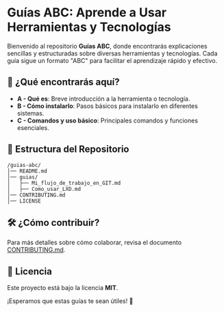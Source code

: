 # Guías ABC: Aprende a Usar Herramientas y Tecnologías 

Bienvenido al repositorio **Guías ABC**, donde encontrarás explicaciones sencillas y estructuradas sobre diversas herramientas y tecnologías. Cada guía sigue un formato "ABC" para facilitar el aprendizaje rápido y efectivo.

## 🔎 ¿Qué encontrarás aquí?
- **A - Qué es**: Breve introducción a la herramienta o tecnología.
- **B - Cómo instalarlo**: Pasos básicos para instalarlo en diferentes sistemas.
- **C - Comandos y uso básico**: Principales comandos y funciones esenciales.

## 📂 Estructura del Repositorio
```
/guias-abc/
│── README.md
│── guias/
│   ├── Mi_flujo_de_trabajo_en_GIT.md
│   ├── Como_usar_LXD.md
│── CONTRIBUTING.md
│── LICENSE
```

## 🛠️ ¿Cómo contribuir?
Para más detalles sobre cómo colaborar, revisa el documento [CONTRIBUTING.md](CONTRIBUTING.md).
## 🌟 Licencia
Este proyecto está bajo la licencia **MIT**.

¡Esperamos que estas guías te sean útiles! 🚀

